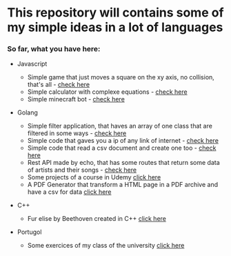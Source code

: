 # This repository will contains some of my simple ideas in a lot of languages

### So far, what you have here:

* Javascript
  * Simple game that just moves a square on the xy axis, no collision, that's all  - <a href="./javascript/walking-game">check here</a>
  * Simple calculator with complexe equations  - <a href="./javascript/js-calculator">check here</a>
  * Simple minecraft bot  - <a href="./javascript/js-minecraft-bot">check here</a>
* Golang 
  * Simple filter application, that haves an array of one class that are filtered in some ways  - <a href="./golang/filter-patients">check here</a>
  * Simple code that gaves you a ip of any link of internet  - <a href="./golang/ip-finder">check here</a>
  * Simple code that read a csv  document and create one too  - <a href="./golang/csv-reader.create">check here</a>
  * Rest API made by echo, that has some routes that return some data of artists and their songs  - <a href="./golang/rest-api">check here</a>
  * Some projects of a course in Udemy <a href="./golang/udemy-course">click here</a>
  * A PDF Generator that transform a HTML page in a PDF archive and have a csv for data <a href="./golang/pdf-generator">click here</a>
* C++
  * Fur elise by Beethoven created in C++ <a href="./c++/fur-elise-buzzer">click here</a>

* Portugol
  * Some exercices of my class of the university <a href="./portugol/algorithm-introduction/exercices/1-period/exerc1.md">click here</a>
